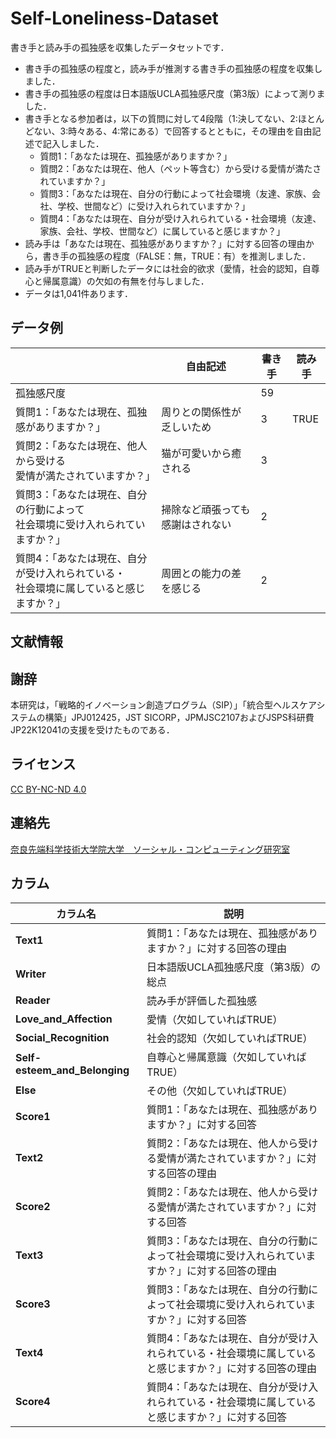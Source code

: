 # Self-Loneliness-Dataset

書き手と読み手の孤独感を収集したデータセットです．  
* 書き手の孤独感の程度と，読み手が推測する書き手の孤独感の程度を収集しました．
* 書き手の孤独感の程度は日本語版UCLA孤独感尺度（第3版）によって測りました．
* 書き手となる参加者は，以下の質問に対して4段階（1:決してない、2:ほとんどない、3:時々ある、4:常にある）で回答するとともに，その理由を自由記述で記入しました．
    * 質問1：「あなたは現在、孤独感がありますか？」
    * 質問2：「あなたは現在、他人（ペット等含む）から受ける愛情が満たされていますか？」
    * 質問3：「あなたは現在、自分の行動によって社会環境（友達、家族、会社、学校、世間など）に受け入れられていますか？」
    * 質問4：「あなたは現在、自分が受け入れられている・社会環境（友達、家族、会社、学校、世間など）に属していると感じますか？」
* 読み手は「あなたは現在、孤独感がありますか？」に対する回答の理由から，書き手の孤独感の程度（FALSE：無，TRUE：有）を推測しました．
* 読み手がTRUEと判断したデータには社会的欲求（愛情，社会的認知，自尊心と帰属意識）の欠如の有無を付与しました．
* データは1,041件あります．

## データ例

|  | 自由記述　| 書き手 | 読み手 |
|---------|-----------------------------|------|--------|
| 孤独感尺度 |  | 59   |        |
| 質問1：「あなたは現在、孤独感がありますか？」 | 周りとの関係性が乏しいため  | 3    | TRUE  |
| 質問2：「あなたは現在、他人から受ける<br>愛情が満たされていますか？」| 猫が可愛いから癒される     | 3    |        |
| 質問3：「あなたは現在、自分の行動によって<br>社会環境に受け入れられていますか？」| 掃除など頑張っても感謝はされない | 2 |        |
| 質問4：「あなたは現在、自分が受け入れられている・<br>社会環境に属していると感じますか？」| 周囲との能力の差を感じる | 2    |        |


## 文献情報

## 謝辞
本研究は，「戦略的イノベーション創造プログラム（SIP）」「統合型ヘルスケアシステムの構築」JPJ012425，JST SICORP，JPMJSC2107およびJSPS科研費JP22K12041の支援を受けたものである．

## ライセンス
[CC BY-NC-ND 4.0](https://creativecommons.org/licenses/by-nc-nd/4.0/)

## 連絡先
[奈良先端科学技術大学院大学　ソーシャル・コンピューティング研究室](https://sociocom.naist.jp/)

## カラム

| カラム名        | 説明 |
|---------------|------------------------------------------------------------------------------------------------------------------------------------|
| **Text1**  | 質問1：「あなたは現在、孤独感がありますか？」に対する回答の理由 |
| **Writer** | 日本語版UCLA孤独感尺度（第3版）の総点 |
| **Reader** | 読み手が評価した孤独感 |
| **Love_and_Affection**        | 愛情（欠如していればTRUE） |
| **Social_Recognition**        | 社会的認知（欠如していればTRUE） |
| **Self-esteem_and_Belonging**        | 自尊心と帰属意識（欠如していればTRUE） |
| **Else**      | その他（欠如していればTRUE） |
| **Score1** | 質問1：「あなたは現在、孤独感がありますか？」に対する回答|
| **Text2**   | 質問2：「あなたは現在、他人から受ける愛情が満たされていますか？」に対する回答の理由 |
| **Score2**  | 質問2：「あなたは現在、他人から受ける愛情が満たされていますか？」に対する回答|
| **Text3**   | 質問3：「あなたは現在、自分の行動によって社会環境に受け入れられていますか？」に対する回答の理由 |
| **Score3**  | 質問3：「あなたは現在、自分の行動によって社会環境に受け入れられていますか？」に対する回答|
| **Text4**   | 質問4：「あなたは現在、自分が受け入れられている・社会環境に属していると感じますか？」に対する回答の理由 |
| **Score4**  | 質問4：「あなたは現在、自分が受け入れられている・社会環境に属していると感じますか？」に対する回答|
